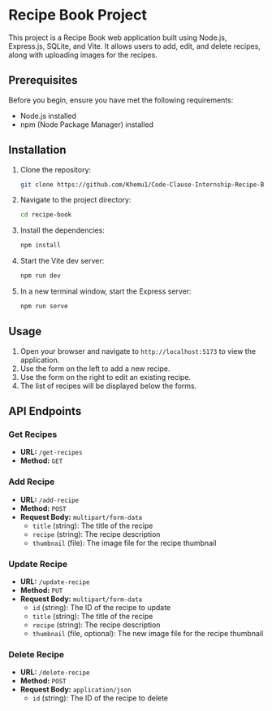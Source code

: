 # Recipe Book Project

This project is a Recipe Book web application built using Node.js, Express.js, SQLite, and Vite. It allows users to add, edit, and delete recipes, along with uploading images for the recipes.

## Prerequisites

Before you begin, ensure you have met the following requirements:
- Node.js installed
- npm (Node Package Manager) installed

## Installation

1. Clone the repository:
    ```bash
    git clone https://github.com/Khemu1/Code-Clause-Internship-Recipe-Book.git
    ```

2. Navigate to the project directory:
    ```bash
    cd recipe-book
    ```

3. Install the dependencies:
    ```bash
    npm install
    ```

4. Start the Vite dev server:
    ```bash
    npm run dev
    ```

5. In a new terminal window, start the Express server:
    ```bash
    npm run serve
    ```

## Usage

1. Open your browser and navigate to `http://localhost:5173` to view the application.
2. Use the form on the left to add a new recipe.
3. Use the form on the right to edit an existing recipe.
4. The list of recipes will be displayed below the forms.

## API Endpoints

### Get Recipes
- **URL:** `/get-recipes`
- **Method:** `GET`

### Add Recipe

- **URL:** `/add-recipe`
- **Method:** `POST`
- **Request Body:** `multipart/form-data`
  - `title` (string): The title of the recipe
  - `recipe` (string): The recipe description
  - `thumbnail` (file): The image file for the recipe thumbnail

### Update Recipe

- **URL:** `/update-recipe`
- **Method:** `PUT`
- **Request Body:** `multipart/form-data`
  - `id` (string): The ID of the recipe to update
  - `title` (string): The title of the recipe
  - `recipe` (string): The recipe description
  - `thumbnail` (file, optional): The new image file for the recipe thumbnail

### Delete Recipe

- **URL:** `/delete-recipe`
- **Method:** `POST`
- **Request Body:** `application/json`
  - `id` (string): The ID of the recipe to delete
